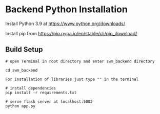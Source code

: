 # Backend Python Installation

Install Python 3.9 at https://www.python.org/downloads/

Install pip from https://pip.pypa.io/en/stable/cli/pip_download/

## Build Setup 
```
# open Terminal in root directory and enter swm_backend directory

cd swm_backend
```

```
For installation of libraries just type "" in the terminal

# install dependencies
pip install -r requirements.txt

# serve flask server at localhost:5002
python app.py

```
